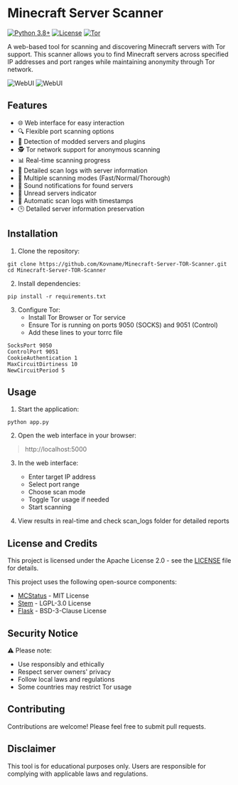 # Minecraft Server Scanner
[![Python 3.8+](https://img.shields.io/badge/python-3.8+-blue.svg)](https://www.python.org/downloads/) [![License](https://img.shields.io/badge/license-Apache%202.0-blue.svg)](https://github.com/Kovname/Minecraft-Server-TOR-Scanner/blob/main/LICENSE) [![Tor](https://img.shields.io/badge/Tor-Supported-green.svg)](https://www.torproject.org/)

A web-based tool for scanning and discovering Minecraft servers with Tor support. This scanner allows you to find Minecraft servers across specified IP addresses and port ranges while maintaining anonymity through Tor network.

![WebUI](https://i.ibb.co/jv6tQfV/sc1.png)
![WebUI](https://i.ibb.co/NtV193f/sc2.png)

## Features

- 🌐 Web interface for easy interaction
- 🔍 Flexible port scanning options
- 🧩 Detection of modded servers and plugins
- 🕵️ Tor network support for anonymous scanning
- 📊 Real-time scanning progress
- 📝 Detailed scan logs with server information
- 🚀 Multiple scanning modes (Fast/Normal/Thorough)
- 🔔 Sound notifications for found servers
- 🔵 Unread servers indicator
- 📁 Automatic scan logs with timestamps
- 🕒 Detailed server information preservation

## Installation

1. Clone the repository:
```
git clone https://github.com/Kovname/Minecraft-Server-TOR-Scanner.git
cd Minecraft-Server-TOR-Scanner
```
2. Install dependencies:

`pip install -r requirements.txt`

3. Configure Tor:
   - Install Tor Browser or Tor service
   - Ensure Tor is running on ports 9050 (SOCKS) and 9051 (Control)
   - Add these lines to your torrc file
```
SocksPort 9050
ControlPort 9051
CookieAuthentication 1
MaxCircuitDirtiness 10
NewCircuitPeriod 5
```

## Usage

1. Start the application:

`python app.py`

2. Open the web interface in your browser:

> http://localhost:5000


3. In the web interface:
   - Enter target IP address
   - Select port range
   - Choose scan mode
   - Toggle Tor usage if needed
   - Start scanning

4. View results in real-time and check scan_logs folder for detailed reports

## License and Credits

This project is licensed under the Apache License 2.0 - see the [LICENSE](LICENSE) file for details.

This project uses the following open-source components:

- [MCStatus](https://github.com/py-mine/mcstatus) - MIT License
- [Stem](https://stem.torproject.org/) - LGPL-3.0 License
- [Flask](https://flask.palletsprojects.com/) - BSD-3-Clause License

## Security Notice

⚠️ Please note:
- Use responsibly and ethically
- Respect server owners' privacy
- Follow local laws and regulations
- Some countries may restrict Tor usage

## Contributing

Contributions are welcome! Please feel free to submit pull requests.

## Disclaimer

This tool is for educational purposes only. Users are responsible for complying with applicable laws and regulations.

